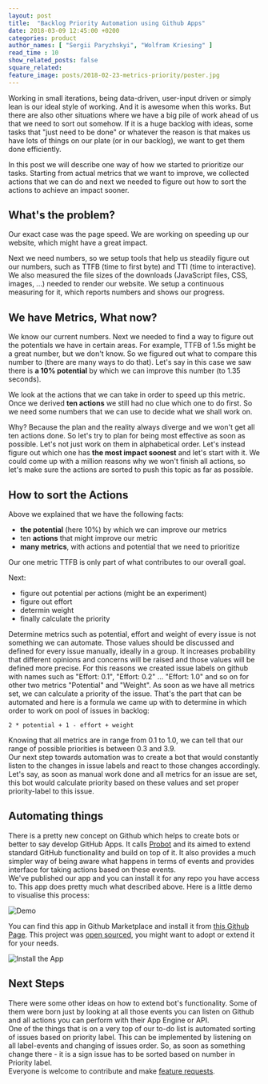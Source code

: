 ```yaml
---
layout: post
title:  "Backlog Priority Automation using Github Apps"
date: 2018-03-09 12:45:00 +0200
categories: product
author_names: [ "Sergii Paryzhskyi", "Wolfram Kriesing" ]
read_time : 10
show_related_posts: false
square_related:
feature_image: posts/2018-02-23-metrics-priority/poster.jpg
---
```


Working in small iterations, being data-driven, user-input driven or simply lean is our ideal
style of working. And it is awesome when this works. But there are also other situations where
we have a big pile of work ahead of us that we need to sort out somehow. If it is a huge backlog with ideas, some tasks that "just need to be done" or whatever the reason is that makes us have lots of things on our plate (or in our backlog), we want to get them done efficiently.

In this post we will describe one way of how we started to prioritize our tasks. Starting from actual metrics that we want to improve, we collected actions that we can do and next we needed to figure out how to sort the actions to achieve an impact sooner.

## What's the problem?

Our exact case was the page speed. We are working on speeding up our website, which might have
a great impact.

Next we need numbers, so we setup tools that help us steadily figure out our numbers, such
as TTFB (time to first byte) and TTI (time to interactive). We also measured the file sizes of the  downloads (JavaScript files, CSS, images, ...) needed to render our website.
We setup a continuous measuring for it, which reports numbers and shows our progress.

## We have Metrics, What now?

We know our current numbers. Next we needed to find a way to figure out the potentials we have
in certain areas. For example, TTFB of 1.5s might be a great number, but we don't know. So
we figured out what to compare this number to (there are many ways to do that). Let's say in this case we saw there is **a 10% potential** by which we can improve this number (to 1.35 seconds).

We look at the actions that we can take in order to speed up this metric. Once we derived **ten actions** we still had no clue which one to do first. So we need some numbers that we can use to decide what we shall work on.

Why? Because the plan and the reality always diverge and we won't get all ten actions done. So let's try to plan for being most effective as soon as possible. Let's not just work on them in alphabetical order. Let's instead figure out which one has
**the most impact soonest** and let's start with it. We could come up with a million
reasons why we won't finish all actions,
so let's make sure the actions are sorted to push this topic as far as possible.

## How to sort the Actions

Above we explained that we have the following facts:
- **the potential** (here 10%) by which we can improve our metrics
- ten **actions** that might improve our metric
- **many metrics**, with actions and potential that we need to prioritize

Our one metric TTFB is only part of what contributes to our overall goal.

Next:
- figure out potential per actions (might be an experiment)
- figure out effort
- determin weight
- finally calculate the priority

Determine metrics such as potential, effort and weight of every issue is not something we can automate. Those values should be discussed and defined for every issue manually, ideally in a group. It increases probability that different opinions and concerns will be raised and those values will be defined more precise. For this reasons we created issue labels on github with names such as "Effort: 0.1", "Effort: 0.2" ... "Effort: 1.0" and so on for other two metrics "Potential" and "Weight". 
As soon as we have all metrics set, we can calculate a priority of the issue. That's the part that can be automated and here is a formula we came up with to determine in which order to work on pool of issues in backlog:
```
2 * potential + 1 - effort + weight
```

Knowing that all metrics are in range from 0.1 to 1.0, we can tell that our range of possible priorities is between 0.3 and 3.9.  
Our next step towards automation was to create a bot that would constantly listen to the changes in issue labels and react to those changes accordingly. Let's say, as soon as manual work done and all metrics for an issue are set, this bot would calculate priority based on these values and set proper priority-label to this issue.  


## Automating things

There is a pretty new concept on Github which helps to create bots or better to say develop GitHub Apps. It calls [Probot][probot] and its aimed to extend standard GitHub functionality and build on top of it. It also provides a much simpler way of being aware what happens in terms of events and provides interface for taking actions based on these events.  
We've published our app and you can install it for any repo you have access to. This app does pretty much what described above. Here is a little demo to visualise this process:

<img onClick="this.src='{{site.baseurl}}/img/posts/2018-02-23-metrics-priority/demo-labels.gif'" src="{{site.baseurl}}/img/posts/2018-02-23-metrics-priority/demo-labels-play.png" alt="Demo" />

You can find this app in Github Marketplace and install it from [this Github Page][app]. This project was [open sourced][repo], you might want to adopt or extend it for your needs.

<img src="{{site.baseurl}}/img/posts/2018-02-23-metrics-priority/install-app.png" alt="Install the App" />

[probot]: https://probot.github.io/
[app]: https://github.com/apps/issue-prioritizer
[repo]: https://github.com/holidaycheck/issue-prioritizer

## Next Steps

There were some other ideas on how to extend bot's functionality. Some of them were born just by looking at all those events you can listen on Github and all actions you can perform with their App Engine or API.  
One of the things that is on a very top of our to-do list is automated sorting of issues based on priority label. This can be implemented by listening on all label-events and changing of issues order. So, as soon as something change there - it is a sign issue has to be sorted based on number in Priority label.  
Everyone is welcome to contribute and make [feature requests][feature-requests].

[feature-requests]: https://github.com/holidaycheck/issue-prioritizer/issues 

